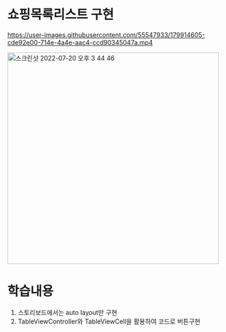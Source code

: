 # 쇼핑목록리스트 구현 


https://user-images.githubusercontent.com/55547933/179914605-cde92e00-714e-4a4e-aac4-ccd90345047a.mp4

<img width="474" alt="스크린샷 2022-07-20 오후 3 44 46" src="https://user-images.githubusercontent.com/55547933/179915297-08d3591e-dec9-49ae-9224-53f46fbf3a27.png">


# 학습내용

1. 스토리보드에서는 auto layout만 구현
2. TableViewController와 TableViewCell을 활용하여 코드로 버튼구현 
